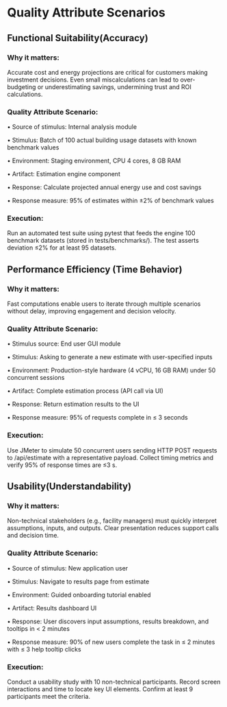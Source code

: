 # Quality Attribute Scenarios

## Functional Suitability(Accuracy)

### Why it matters:
Accurate cost and energy projections are critical for customers making investment decisions. Even small miscalculations can lead to over-budgeting or underestimating savings, undermining trust and ROI calculations.

### Quality Attribute Scenario:
• Source of stimulus: Internal analysis module

• Stimulus: Batch of 100 actual building usage datasets with known benchmark values

• Environment: Staging environment, CPU 4 cores, 8 GB RAM

• Artifact: Estimation engine component

• Response: Calculate projected annual energy use and cost savings

• Response measure: 95% of estimates within ±2% of benchmark values

### Execution:
Run an automated test suite using pytest that feeds the engine 100 benchmark datasets (stored in tests/benchmarks/). The test asserts deviation ≤2% for at least 95 datasets.

## Performance Efficiency (Time Behavior)

### Why it matters:
Fast computations enable users to iterate through multiple scenarios without delay, improving engagement and decision velocity.

### Quality Attribute Scenario:
• Stimulus source: End user GUI module

• Stimulus: Asking to generate a new estimate with user-specified inputs

• Environment: Production-style hardware (4 vCPU, 16 GB RAM) under 50 concurrent sessions

• Artifact: Complete estimation process (API call via UI)

• Response: Return estimation results to the UI

• Response measure: 95% of requests complete in ≤ 3 seconds

### Execution:
Use JMeter to simulate 50 concurrent users sending HTTP POST requests to /api/estimate with a representative payload. Collect timing metrics and verify 95% of response times are ≤3 s.

## Usability(Understandability)

### Why it matters:
Non-technical stakeholders (e.g., facility managers) must quickly interpret assumptions, inputs, and outputs. Clear presentation reduces support calls and decision time.

### Quality Attribute Scenario:
• Source of stimulus: New application user

• Stimulus: Navigate to results page from estimate

• Environment: Guided onboarding tutorial enabled

• Artifact: Results dashboard UI

• Response: User discovers input assumptions, results breakdown, and tooltips in < 2 minutes

• Response measure: 90% of new users complete the task in ≤ 2 minutes with ≤ 3 help tooltip clicks

### Execution:
Conduct a usability study with 10 non-technical participants. Record screen interactions and time to locate key UI elements. Confirm at least 9 participants meet the criteria.

